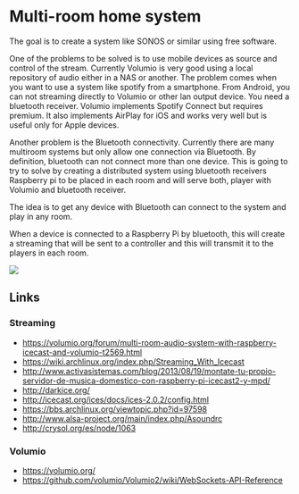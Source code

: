 # Multi-room home system

The goal is to create a system like SONOS or similar using free software.

One of the problems to be solved is to use mobile devices as source and control of the stream.
Currently Volumio is very good using a local repository of audio either in a NAS or another.
The problem comes when you want to use a system like spotify from a smartphone.
From Android, you can not streaming directly to Volumio or other lan output device. You need a bluetooth receiver.
Volumio implements Spotify Connect but requires premium.
It also implements AirPlay for iOS and works very well but is useful only for Apple devices.

Another problem is the Bluetooth connectivity. Currently there are many multiroom systems but only allow one connection via Bluetooth. By definition, bluetooth can not connect more than one device.
This is going to try to solve by creating a distributed system using bluetooth receivers Raspberry pi to be placed in each room and will serve both, player with Volumio and bluetooth receiver.

The idea is to get any device with Bluetooth can connect to the system and play in any room.

When a device is connected to a Raspberry Pi by bluetooth, this will create a streaming that will be sent to a controller and this will transmit it to the players in each room.

![](https://github.com/franco8765/multiroom-home-system/blob/master/Stream%20flow%20components.001.jpeg)

## Links
### Streaming

* https://volumio.org/forum/multi-room-audio-system-with-raspberry-icecast-and-volumio-t2569.html
* https://wiki.archlinux.org/index.php/Streaming_With_Icecast
* http://www.activasistemas.com/blog/2013/08/19/montate-tu-propio-servidor-de-musica-domestico-con-raspberry-pi-icecast2-y-mpd/
* http://darkice.org/
* http://icecast.org/ices/docs/ices-2.0.2/config.html
* https://bbs.archlinux.org/viewtopic.php?id=97598
* http://www.alsa-project.org/main/index.php/Asoundrc
* http://crysol.org/es/node/1063

### Volumio
* https://volumio.org/
* https://github.com/volumio/Volumio2/wiki/WebSockets-API-Reference

